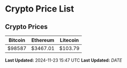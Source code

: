# Crypto Price List

## Crypto Prices
| Bitcoin | Ethereum | Litecoin |
| ------- | -------- | -------- |
| $98587 | $3467.01 | $103.79 |
**Last Updated:** 2024-11-23 15:47 UTC
**Last Updated:** $DATE$
